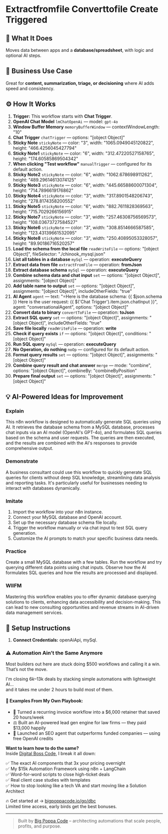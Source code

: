 # Extractfromfile Converttofile Create Triggered
  ## 🚀 What It Does
  Moves data between apps and a **database/spreadsheet**, with logic and optional AI steps.
  
  ## 💼 Business Use Case
  Great for **content, summarization, triage, or decisioning** where AI adds speed and consistency.
  
  ## ⚙️ How It Works
  1. **Trigger:** This workflow starts with **Chat Trigger**.
  2. **OpenAI Chat Model** `lmChatOpenAi` — model: `gpt-4o`
3. **Window Buffer Memory** `memoryBufferWindow` — contextWindowLength: "10"
4. **Chat Trigger** `chatTrigger` — options: "[object Object]"
5. **Sticky Note** `stickyNote` — color: "3", width: "1065.0949045120822", height: "466.4256045427794"
6. **Sticky Note1** `stickyNote` — color: "6", width: "312.47220527158765", height: "174.60585869504342"
7. **When clicking "Test workflow"** `manualTrigger` — configured for its default action.
8. **Sticky Note2** `stickyNote` — color: "6", width: "1062.678698911262", height: "489.29614613074125"
9. **Sticky Note3** `stickyNote` — color: "6", width: "445.66588600071304", height: "714.7896619176862"
10. **Sticky Note4** `stickyNote` — color: "3", width: "317.8901548206743", height: "278.8174358200552"
11. **Sticky Note5** `stickyNote` — color: "6", width: "882.7611828369563", height: "715.7029266156915"
12. **Sticky Note7** `stickyNote` — color: "3", width: "257.46308756569573", height: "108.03673727584527"
13. **Sticky Note6** `stickyNote` — color: "3", width: "308.8514666587585", height: "123.43139661532095"
14. **Sticky Note8** `stickyNote` — color: "3", width: "250.40895053328057", height: "89.90186716520257"
15. **Load the schema from the local file** `readWriteFile` — options: "[object Object]", fileSelector: "./chinook_mysql.json"
16. **List all tables in a database** `mySql` — operation: **executeQuery**
17. **Extract data from file** `extractFromFile` — operation: **fromJson**
18. **Extract database schema** `mySql` — operation: **executeQuery**
19. **Combine schema data and chat input** `set` — options: "[object Object]", assignments: "[object Object]"
20. **Add table name to output** `set` — options: "[object Object]", assignments: "[object Object]", includeOtherFields: "true"
21. **AI Agent** `agent` — text: "=Here is the database schema: {{ $json.schema }}
Here is the user request: {{ $('Chat Trigger').item.json.chatInput }}", agent: "conversationalAgent", options: "[object Object]"
22. **Convert data to binary** `convertToFile` — operation: **toJson**
23. **Extract SQL query** `set` — options: "[object Object]", assignments: "[object Object]", includeOtherFields: "true"
24. **Save file locally** `readWriteFile` — operation: **write**
25. **Check if query exists** `if` — options: "[object Object]", conditions: "[object Object]"
26. **Run SQL query** `mySql` — operation: **executeQuery**
27. **No Operation, do nothing** `noOp` — configured for its default action.
28. **Format query results** `set` — options: "[object Object]", assignments: "[object Object]"
29. **Combine query result and chat answer** `merge` — mode: "combine", options: "[object Object]", combineBy: "combineByPosition"
30. **Prepare final output** `set` — options: "[object Object]", assignments: "[object Object]"
  
  ## 💡 AI-Powered Ideas for Improvement
  ### Explain
This n8n workflow is designed to automatically generate SQL queries using AI. It retrieves the database schema from a MySQL database, processes chat inputs via an AI model (OpenAI's GPT-4o), and formulates SQL queries based on the schema and user requests. The queries are then executed, and the results are combined with the AI's responses to provide comprehensive output.

### Demonstrate
A business consultant could use this workflow to quickly generate SQL queries for clients without deep SQL knowledge, streamlining data analysis and reporting tasks. It's particularly useful for businesses needing to interact with databases dynamically.

### Imitate
1. Import the workflow into your n8n instance.
2. Connect your MySQL database and OpenAI account.
3. Set up the necessary database schema file locally.
4. Trigger the workflow manually or via chat input to test SQL query generation.
5. Customize the AI prompts to match your specific business data needs.

### Practice
Create a small MySQL database with a few tables. Run the workflow and try querying different data points using chat inputs. Observe how the AI formulates SQL queries and how the results are processed and displayed.

### WIIFM
Mastering this workflow enables you to offer dynamic database querying solutions to clients, enhancing data accessibility and decision-making. This can lead to new consulting opportunities and revenue streams in AI-driven data management services.
  
  ## 🔧 Setup Instructions
  1. **Connect Credentials:** openAiApi, mySql.
  
### ⚠️ Automation Ain’t the Same Anymore

Most builders out here are stuck doing $500 workflows and calling it a win.  
That’s not the move.  

I'm closing $6k–$13k deals by stacking simple automations with lightweight AI...  
and it takes me under 2 hours to build most of them.

#### 🧠 Examples From My Own Playbook:
- 🔁 Turned a recurring invoice workflow into a $6,000 retainer that saved 20 hours/week  
- ⚖️ Built an AI-powered lead gen engine for law firms — they paid $13,000 happily  
- 🚀 Launched an SEO agent that outperforms funded companies — using free OpenAI credits  

**Want to learn how to do the same?**  
Inside [Digital Boss Code](https://bigpoppacode.io/go/dbc), I break it all down:

✅ The exact AI components that 3x your pricing overnight  
✅ My $15k Automation Framework using n8n + LangChain  
✅ Word-for-word scripts to close high-ticket deals  
✅ Real client case studies with templates  
✅ How to stop looking like a tech VA and start moving like a Solution Architect  

🔥 Get started at → [bigpoppacode.io/go/dbc](https://bigpoppacode.io/go/dbc)  
Limited time access, early birds get the best bonuses.

---
> Built by [Big Poppa Code](https://bigpoppacode.io) – architecting automations that scale people, profits, and purpose.
  